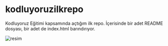 # kodluyoruzilkrepo
Kodluyoruz Eğitimi kapsamında açtığım ilk repo. İçerisinde bir adet README dosyası, bir adet de index.html barındırıyor. 

![resim](https://user-images.githubusercontent.com/61623237/121784174-2f6e1b00-cbbb-11eb-95d6-24ac040e7c2b.png)
